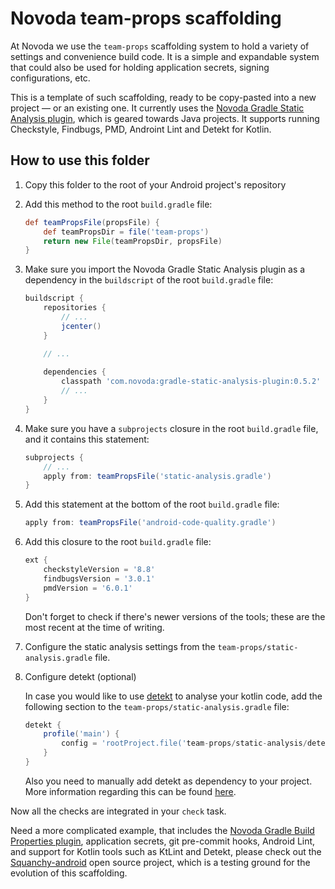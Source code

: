 # Novoda team-props scaffolding

At Novoda we use the `team-props` scaffolding system to hold a variety of settings and convenience build code.
It is a simple and expandable system that could also be used for holding application secrets, signing configurations, etc.

This is a template of such scaffolding, ready to be copy-pasted into a new project — or an existing one. It currently uses
the [Novoda Gradle Static Analysis plugin](https://github.com/novoda/gradle-static-analysis-plugin), which is geared
towards Java projects. It supports running Checkstyle, Findbugs, PMD, Androint Lint and Detekt for Kotlin.

## How to use this folder

 1. Copy this folder to the root of your Android project's repository
 2. Add this method to the root `build.gradle` file:
    ```gradle
    def teamPropsFile(propsFile) {
        def teamPropsDir = file('team-props')
        return new File(teamPropsDir, propsFile)
    }
    ```
 3. Make sure you import the Novoda Gradle Static Analysis plugin as a dependency in the `buildscript` of the root `build.gradle` file:
    ```gradle
    buildscript {
        repositories {
            // ...
            jcenter()
        }

        // ...
        
        dependencies {
            classpath 'com.novoda:gradle-static-analysis-plugin:0.5.2'
            // ...
        }
    }
    ```
 4. Make sure you have a `subprojects` closure in the root `build.gradle` file, and it contains this statement:
    ```gradle
    subprojects {
        // ...
        apply from: teamPropsFile('static-analysis.gradle')
    }
    ```
 5. Add this statement at the bottom of the root `build.gradle` file:
    ```gradle
    apply from: teamPropsFile('android-code-quality.gradle')
    ```
 6. Add this closure to the root `build.gradle` file:
    ```gradle
    ext {
        checkstyleVersion = '8.8'
        findbugsVersion = '3.0.1'
        pmdVersion = '6.0.1'
    }
    ```
    Don't forget to check if there's newer versions of the tools; these are the most recent at the time of writing.
 7. Configure the static analysis settings from the `team-props/static-analysis.gradle` file.
 8. Configure detekt (optional)

    In case you would like to use [detekt](https://github.com/arturbosch/detekt) to analyse your kotlin code, add the following section to the `team-props/static-analysis.gradle` file:

    ```gradle
    detekt {
        profile('main') {
            config = 'rootProject.file('team-props/static-analysis/detekt.yml')'
        }
    }
    ```
    Also you need to manually add detekt as dependency to your project. More information regarding this can be found [here](https://github.com/novoda/gradle-static-analysis-plugin/blob/master/docs/tools/detekt.md).

Now all the checks are integrated in your `check` task.

Need a more complicated example, that includes the [Novoda Gradle Build Properties plugin](https://github.com/novoda/gradle-build-properties-plugin), application secrets, git pre-commit hooks, Android Lint, and support for Kotlin tools such as KtLint and Detekt, please check out the [Squanchy-android](https://github.com/squanchy-dev/squanchy-android/) open source project, which is a testing ground for the evolution of this scaffolding.
